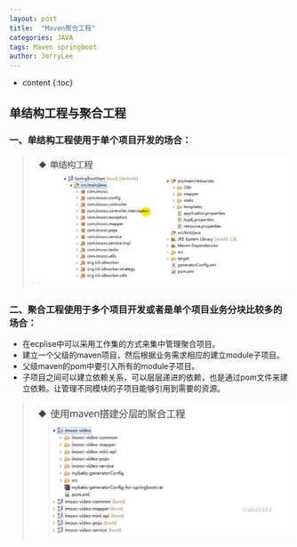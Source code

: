 ```yaml
---
layout: post
title:  "Maven聚合工程"
categories: JAVA
tags: Maven springboot
author: JerryLee
---
```


* content
{:toc}
## 单结构工程与聚合工程




### 一、单结构工程使用于单个项目开发的场合：




> ![嘻嘻嘻](/images/maven/dan.png)

### 二、聚合工程使用于多个项目开发或者是单个项目业务分块比较多的场合：
- 在ecplise中可以采用工作集的方式来集中管理聚合项目。
- 建立一个父级的maven项目，然后根据业务需求相应的建立module子项目。
- 父级maven的pom中要引入所有的module子项目。
- 子项目之间可以建立依赖关系，可以层层递进的依赖，也是通过pom文件来建立依赖。让管理不同模块的子项目能够引用到需要的资源。
> ![嘻嘻嘻](/images/maven/duo.png)
